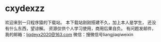 # cxydexzz
欢迎来到一只程序猿的下载站。
本下载站刚刚搭建不久，加上本人是学生，
还没有什么东西，望谅解。
资源仅供个人学习使用，商用后果自负。
有问题发邮件，我的邮箱：ljqdeyx2020@163.com
微信：搜微信号liangjiaqiweixin
